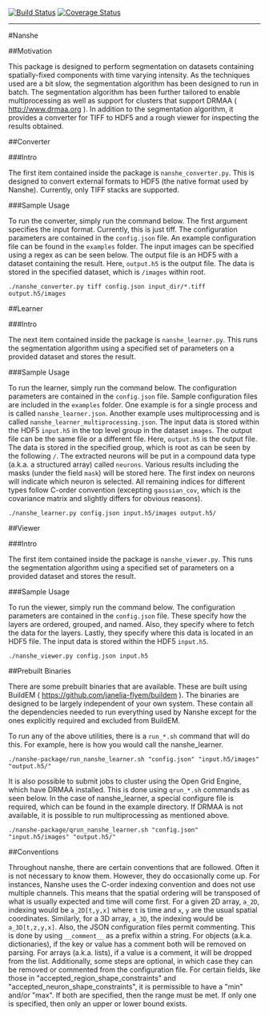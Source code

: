 [![Build Status](https://travis-ci.org/jakirkham/nanshe.svg?branch=master)](https://travis-ci.org/jakirkham/nanshe) [![Coverage Status](https://coveralls.io/repos/jakirkham/nanshe/badge.svg?branch=master)](https://coveralls.io/r/jakirkham/nanshe?branch=master)

-----------------------------------------------------------------------------------------

#Nanshe

##Motivation

This package is designed to perform segmentation on datasets containing spatially-fixed components with time varying intensity. As the techniques used are a bit slow, the segmentation algorithm has been designed to run in batch. The segmentation algorithm has been further tailored to enable multiprocessing as well as support for clusters that support DRMAA ( <http://www.drmaa.org> ). In addition to the segmentation algorithm, it provides a converter for TIFF to HDF5 and a rough viewer for inspecting the results obtained.


##Converter

###Intro

The first item contained inside the package is `nanshe_converter.py`. This is designed to convert external formats to HDF5 (the native format used by Nanshe). Currently, only TIFF stacks are supported.

###Sample Usage

To run the converter, simply run the command below. The first argument specifies the input format. Currently, this is just tiff. The configuration parameters are contained in the `config.json` file. An example configuration file can be found in the `examples` folder. The input images can be specified using a regex as can be seen below. The output file is an HDF5 with a dataset containing the result. Here, `output.h5` is the output file. The data is stored in the specified dataset, which is `/images` within root.

	./nanshe_converter.py tiff config.json input_dir/*.tiff output.h5/images


##Learner

###Intro

The next item contained inside the package is `nanshe_learner.py`. This runs the segmentation algorithm using a specified set of parameters on a provided dataset and stores the result.

###Sample Usage

To run the learner, simply run the command below. The configuration parameters are contained in the `config.json` file. Sample configuration files are included in the `examples` folder. One example is for a single process and is called `nanshe_learner.json`. Another example uses multiprocessing and is called `nanshe_learner_multiprocessing.json`. The input data is stored within the HDF5 `input.h5` in the top level group in the dataset `images`. The output file can be the same file or a different file. Here, `output.h5` is the output file. The data is stored in the specified group, which is root as can be seen by the following `/`. The extracted neurons will be put in a compound data type (a.k.a. a structured array) called `neurons`. Various results including the masks (under the field `mask`) will be stored here. The first index on neurons will indicate which neuron is selected. All remaining indices for different types follow C-order convention (excepting `gaussian_cov`, which is the covariance matrix and slightly differs for obvious reasons).

	./nanshe_learner.py config.json input.h5/images output.h5/


##Viewer

###Intro

The first item contained inside the package is `nanshe_viewer.py`. This runs the segmentation algorithm using a specified set of parameters on a provided dataset and stores the result.

###Sample Usage

To run the viewer, simply run the command below. The configuration parameters are contained in the `config.json` file. These specify how the layers are ordered, grouped, and named. Also, they specify where to fetch the data for the layers. Lastly, they specify where this data is located in an HDF5 file. The input data is stored within the HDF5 `input.h5`.

	./nanshe_viewer.py config.json input.h5


##Prebuilt Binaries

There are some prebuilt binaries that are available. These are built using BuildEM ( <https://github.com/janelia-flyem/buildem> ). The binaries are designed to be largely independent of your own system. These contain all the dependencies needed to run everything used by Nanshe except for the ones explicitly required and excluded from BuildEM.

To run any of the above utilities, there is a `run_*.sh` command that will do this. For example, here is how you would call the nanshe_learner.

	./nanshe-package/run_nanshe_learner.sh "config.json" "input.h5/images" "output.h5/"

It is also possible to submit jobs to cluster using the Open Grid Engine, which have DRMAA installed. This is done using `qrun_*.sh` commands as seen below. In the case of nanshe_learner, a special configure file is required, which can be found in the example directory. If DRMAA is not available, it is possible to run multiprocessing as mentioned above.

	./nanshe-package/qrun_nanshe_learner.sh "config.json" "input.h5/images" "output.h5/"

##Conventions

Throughout nanshe, there are certain conventions that are followed. Often it is not necessary to know them. However, they do occasionally come up. For instances, Nanshe uses the C-order indexing convention and does not use multiple channels. This means that the spatial ordering will be transposed of what is usually expected and time will come first. For a given 2D array, `a_2D`, indexing would be `a_2D[t,y,x]` where `t` is time and `x`, `y` are the usual spatial coordinates. Similarly, for a 3D array, `a_3D`, the indexing would be `a_3D[t,z,y,x]`. Also, the JSON configuration files permit commenting. This is done by using `__comment__` as a prefix within a string. For objects (a.k.a. dictionaries), if the key or value has a comment both will be removed on parsing. For arrays (a.k.a. lists), if a value is a comment, it will be dropped from the list. Additionally, some steps are optional, in which case they can be removed or commented from the configuration file. For certain fields, like those in "accepted_region_shape_constraints" and "accepted_neuron_shape_constraints", it is permissible to have a "min" and/or "max". If both are specified, then the range must be met. If only one is specified, then only an upper or lower bound exists.
